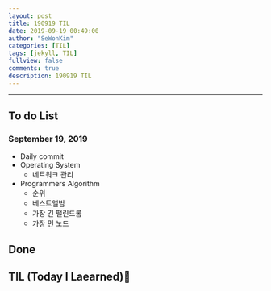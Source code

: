 ```yaml
---
layout: post
title: 190919 TIL
date: 2019-09-19 00:49:00
author: "SeWonKim"
categories: [TIL]
tags: [jekyll, TIL]
fullview: false
comments: true
description: 190919 TIL
---
```


---

## To do List

### September 19, 2019

- Daily commit
- Operating System
  - 네트워크 관리
- Programmers Algorithm
  - 순위
  - 베스트앨범
  - 가장 긴 팰린드롬
  - 가장 먼 노드

## Done

## TIL (Today I Laearned)🤔
